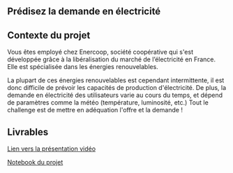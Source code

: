 ## Prédisez la demande en électricité

## Contexte du projet

Vous êtes employé chez Enercoop, société coopérative qui s'est développée grâce à la libéralisation du marché de l’électricité en France. Elle est spécialisée dans les énergies renouvelables.

La plupart de ces énergies renouvelables est cependant intermittente, il est donc difficile de prévoir les capacités de production d'électricité. De plus, la demande en électricité des utilisateurs varie au cours du temps, et dépend de paramètres comme la météo (température, luminosité, etc.) Tout le challenge est de mettre en adéquation l'offre et la demande !

## Livrables

[Lien vers la présentation vidéo](https://youtu.be/Y1O7e2Ve3bU)

[Notebook du projet](https://nbviewer.org/github/jeremy-vangansberg/jeremy-vangansberg.github.io/blob/master/notebooks/da_p9.ipynb)
